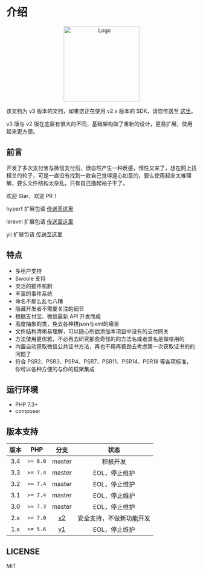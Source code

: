 # 介绍

<p align="center">
<a href="https://pay.yansongda.cn" target="_blank" rel="noopener noreferrer"><img width="200" src="https://pay.yansongda.cn/images/logo.png" alt="Logo"></a>
</p>

该文档为 v3 版本的文档，如果您正在使用 v2.x 版本的 SDK，请您传送至 [这里](/docs/v2/)。

v3 版与 v2 版在底层有很大的不同，基础架构做了重新的设计，更易扩展，使用起来更方便。

## 前言

开发了多次支付宝与微信支付后，很自然产生一种反感，惰性又来了，想在网上找相关的轮子，可是一直没有找到一款自己觉得逞心如意的，要么使用起来太难理解，要么文件结构太杂乱，只有自己撸起袖子干了。

欢迎 Star，欢迎 PR！

hyperf 扩展包请 [传送至这里](https://github.com/yansongda/hyperf-pay)

laravel 扩展包请 [传送至这里](https://github.com/yansongda/laravel-pay)

yii 扩展包请 [传送至这里](https://github.com/guanguans/yii-pay)

## 特点

- 多租户支持
- Swoole 支持
- 灵活的插件机制
- 丰富的事件系统
- 命名不那么乱七八糟
- 隐藏开发者不需要关注的细节
- 根据支付宝、微信最新 API 开发而成
- 高度抽象的类，免去各种拼json与xml的痛苦
- 文件结构清晰易理解，可以随心所欲添加本项目中没有的支付网关
- 方法使用更优雅，不必再去研究那些奇怪的的方法名或者类名是做啥用的
- 内置自动获取微信公共证书方法，再也不用再费劲去考虑第一次获取证书的的问题了
- 符合 PSR2、PSR3、PSR4、PSR7、PSR11、PSR14、PSR18 等各项标准，你可以各种方便的与你的框架集成

## 运行环境
- PHP 7.3+
- composer

## 版本支持

| 版本  |   PHP    |                       分支                       |      状态      |
|:---:|:--------:|:----------------------------------------------:|:------------:|
| 3.4 | `>= 8.0` |                     master                     |     积极开发     |
| 3.3 | `>= 7.4` |                     master                     |   EOL，停止维护   |
| 3.2 | `>= 7.4` |                     master                     |   EOL，停止维护   |
| 3.1 | `>= 7.4` |                     master                     |   EOL，停止维护   |
| 3.0 | `>= 7.3` |                     master                     |   EOL，停止维护   |
| 2.x | `>= 7.0` | [v2](https://github.com/yansongda/pay/tree/v2) | 安全支持，不做新功能开发 |
| 1.x | `>= 5.6` | [v1](https://github.com/yansongda/pay/tree/v1) |   EOL，停止维护   |

## LICENSE

MIT

